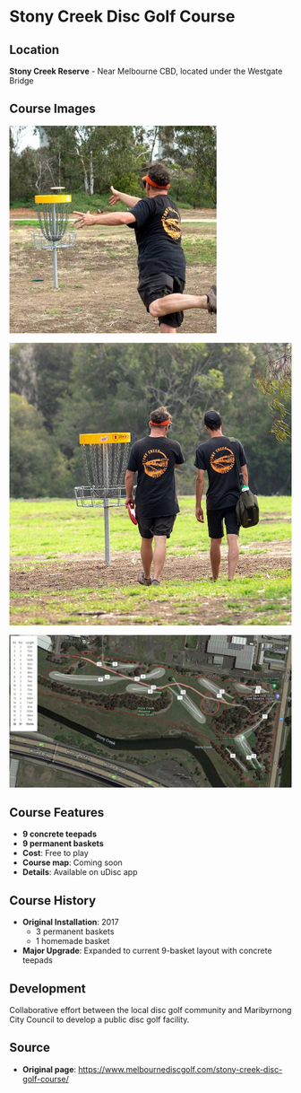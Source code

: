 # Stony Creek Disc Golf Course

## Location
**Stony Creek Reserve** - Near Melbourne CBD, located under the Westgate Bridge

## Course Images
![Course Thumbnail](course-thumbnail.jpg)

![Course Photo](course-photo.jpg)

![Course Photo 2](course-photo-2.jpg)

## Course Features
- **9 concrete teepads**
- **9 permanent baskets**
- **Cost**: Free to play
- **Course map**: Coming soon
- **Details**: Available on uDisc app

## Course History
- **Original Installation**: 2017
  - 3 permanent baskets
  - 1 homemade basket
- **Major Upgrade**: Expanded to current 9-basket layout with concrete teepads

## Development
Collaborative effort between the local disc golf community and Maribyrnong City Council to develop a public disc golf facility.

## Source
- **Original page**: https://www.melbournediscgolf.com/stony-creek-disc-golf-course/

